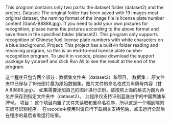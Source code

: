 This program contains only two parts: the dataset folder (dataset2) and the project.
Dataset:
  The original folder has been saved with 19 images most original dataset, the naming format of the image file is license plate number content (GanA-88888.jpg).
  If you need to add your own pictures for recognition, please name the pictures according to the above format and save them in the specified folder (dataset2).
  This program only supports recognition of Chinese fuel license plate numbers with white characters on a blue background.
Project:
  This project has a built-in folder reading and renaming program, so this is an end-to-end license plate number recognition program.
  To use it in vscode, please download the support package by yourself and click Run All to see the result at the end of the program.


这个程序只包含两个部分：数据集文件夹（dataset2）和项目。
数据集：
  原文件夹中已保存了19张图片最为原始数据集，图片文件的命名格式为车牌号内容（甘A·88888.jpg）。
  如果需要添加自己的图片进行识别，请按照上面的格式为图片命名并保存到指定文件夹中（dataset2）。
  此程序仅支持识别蓝底白字的中国燃油车牌号。
项目：
  这个项目内置了文件夹读取和重命名程序，所以这是一个端到端的车牌号识别程序。
  在vscode中使用时请自行下载相关支持包后，点击运行全部后在程序的最后查看运行结果。
  

